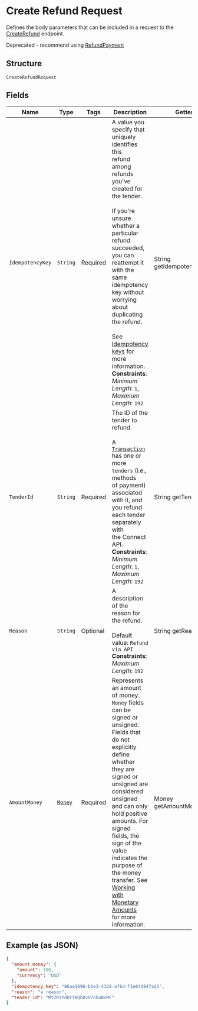 
# Create Refund Request

Defines the body parameters that can be included in
a request to the [CreateRefund]($e/Transactions/CreateRefund) endpoint.

Deprecated - recommend using [RefundPayment](../../doc/api/refunds.md#refund-payment)

## Structure

`CreateRefundRequest`

## Fields

| Name | Type | Tags | Description | Getter |
|  --- | --- | --- | --- | --- |
| `IdempotencyKey` | `String` | Required | A value you specify that uniquely identifies this<br>refund among refunds you've created for the tender.<br><br>If you're unsure whether a particular refund succeeded,<br>you can reattempt it with the same idempotency key without<br>worrying about duplicating the refund.<br><br>See [Idempotency keys](https://developer.squareup.com/docs/working-with-apis/idempotency) for more information.<br>**Constraints**: *Minimum Length*: `1`, *Maximum Length*: `192` | String getIdempotencyKey() |
| `TenderId` | `String` | Required | The ID of the tender to refund.<br><br>A [`Transaction`](../../doc/models/transaction.md) has one or more `tenders` (i.e., methods<br>of payment) associated with it, and you refund each tender separately with<br>the Connect API.<br>**Constraints**: *Minimum Length*: `1`, *Maximum Length*: `192` | String getTenderId() |
| `Reason` | `String` | Optional | A description of the reason for the refund.<br><br>Default value: `Refund via API`<br>**Constraints**: *Maximum Length*: `192` | String getReason() |
| `AmountMoney` | [`Money`](../../doc/models/money.md) | Required | Represents an amount of money. `Money` fields can be signed or unsigned.<br>Fields that do not explicitly define whether they are signed or unsigned are<br>considered unsigned and can only hold positive amounts. For signed fields, the<br>sign of the value indicates the purpose of the money transfer. See<br>[Working with Monetary Amounts](https://developer.squareup.com/docs/build-basics/working-with-monetary-amounts)<br>for more information. | Money getAmountMoney() |

## Example (as JSON)

```json
{
  "amount_money": {
    "amount": 100,
    "currency": "USD"
  },
  "idempotency_key": "86ae1696-b1e3-4328-af6d-f1e04d947ad2",
  "reason": "a reason",
  "tender_id": "MtZRYYdDrYNQbOvV7nbuBvMF"
}
```

